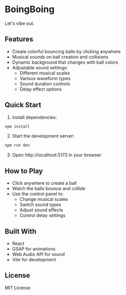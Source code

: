# BoingBoing

Let's vibe out.

## Features

- Create colorful bouncing balls by clicking anywhere
- Musical sounds on ball creation and collisions
- Dynamic background that changes with ball colors
- Adjustable sound settings:
  - Different musical scales
  - Various waveform types
  - Sound duration controls
  - Delay effect options

## Quick Start

1. Install dependencies:
```bash
npm install
```

2. Start the development server:
```bash
npm run dev
```

3. Open http://localhost:5173 in your browser

## How to Play

- Click anywhere to create a ball
- Watch the balls bounce and collide
- Use the control panel to:
  - Change musical scales
  - Switch sound types
  - Adjust sound effects
  - Control delay settings

## Built With

- React
- GSAP for animations
- Web Audio API for sound
- Vite for development

## License

MIT License
